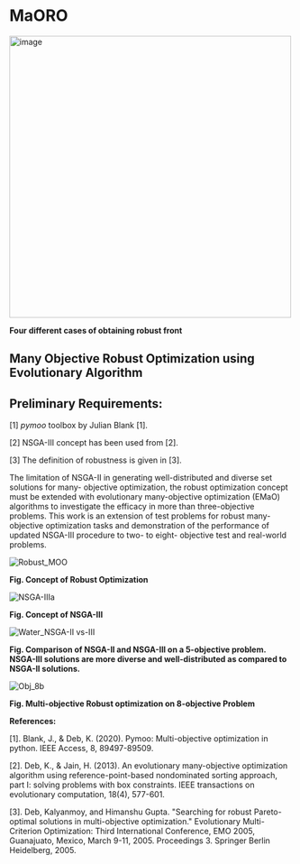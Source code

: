 # MaORO
<img src="https://github.com/deepanshuIITM/MaORO/assets/137225940/a0998f23-9433-4f1a-8090-0f1fb0e6a840" alt="image" width="500" height="500">

**Four different cases of obtaining robust front**

## Many Objective Robust Optimization using Evolutionary Algorithm

## Preliminary Requirements:

[1] _pymoo_ toolbox by Julian Blank [1].

[2] NSGA-III concept has been used from [2].

[3] The definition of robustness is given in [3].

The limitation of NSGA-II in generating well-distributed and diverse set solutions for many-
objective optimization, the robust optimization concept must be extended with evolutionary 
many-objective optimization (EMaO) algorithms to investigate the efficacy in more than 
three-objective problems. This work is an extension of test problems for robust many-objective 
optimization tasks and demonstration of the performance of updated NSGA-III procedure to two- to eight-
objective test and real-world problems.

![Robust_MOO](https://github.com/deepanshuIITM/MaORO/assets/137225940/14c13226-30b6-4c55-845e-eb8b7f47e61d) 

**Fig. Concept of Robust Optimization**

![NSGA-IIIa](https://github.com/deepanshuIITM/MaORO/assets/137225940/ce2cb865-18d7-4a39-9a8e-f3a444252416)

**Fig. Concept of NSGA-III**

![Water_NSGA-II vs-III](https://github.com/deepanshuIITM/MaORO/assets/137225940/a8f1b3bb-2862-4183-aa1a-8be4a3605391)

**Fig. Comparison of NSGA-II and NSGA-III on a 5-objective problem. NSGA-III solutions are more diverse and well-distributed as compared to NSGA-II solutions.**

![Obj_8b](https://github.com/deepanshuIITM/MaORO/assets/137225940/9a673224-0588-4892-9e0c-35d68cd2dd6b)

**Fig. Multi-objective Robust optimization on 8-objective Problem**

**References:**

[1]. Blank, J., & Deb, K. (2020). Pymoo: Multi-objective optimization in python. IEEE Access, 8, 89497-89509.

[2]. Deb, K., & Jain, H. (2013). An evolutionary many-objective optimization algorithm using reference-point-based nondominated sorting approach, part I: solving problems with box constraints. IEEE transactions on evolutionary computation, 18(4), 577-601.

[3]. Deb, Kalyanmoy, and Himanshu Gupta. "Searching for robust Pareto-optimal solutions in multi-objective optimization." Evolutionary Multi-Criterion Optimization: Third International Conference, EMO 2005, Guanajuato, Mexico, March 9-11, 2005. Proceedings 3. Springer Berlin Heidelberg, 2005.


